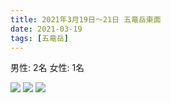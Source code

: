 ```yaml
---
title: 2021年3月19日〜21日 五竜岳東面
date: 2021-03-19
tags: [五竜岳]
---
```


男性: 2名
女性: 1名

![](/2021/03/19/20210319/1.jpg)
![](/2021/03/19/20210319/2.jpg)
![](/2021/03/19/20210319/3.jpg)
